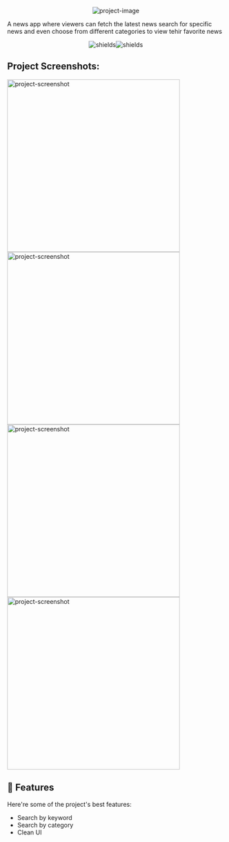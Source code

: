 <p align="center"><img src="https://socialify.git.ci/subsavage/Newzy/image?custom_description=A+news+app+everyone&amp;description=1&amp;font=Bitter&amp;name=1&amp;pattern=Circuit+Board&amp;theme=Dark" alt="project-image"></p>

<p id="description">A news app where viewers can fetch the latest news search for specific news and even choose from different categories to view tehir favorite news</p>

<p align="center"><img src="https://img.shields.io/badge/Flutter-02569B?style=for-the-badge&amp;logo=flutter&amp;logoColor=white" alt="shields"><img src="https://img.shields.io/badge/Node%20js-339933?style=for-the-badge&amp;logo=nodedotjs&amp;logoColor=white" alt="shields"></p>

<h2>Project Screenshots:</h2>

<img src="https://drive.google.com/file/d/12Np-dKa0zbr1BuGuPuux0DZKWmyqRDlH/view?usp=drive_link" alt="project-screenshot" width="400" height="400/">

<img src="https://drive.google.com/file/d/1O0WekPytWfhESlobnADmXusEsErbNpfQ/view?usp=drive_link" alt="project-screenshot" width="400" height="400/">

<img src="https://drive.google.com/file/d/1pO4iQNbhbJuR4Y5u9MoP6-qH2075JfPF/view?usp=drive_link" alt="project-screenshot" width="400" height="400/">

<img src="https://drive.google.com/file/d/1nPLw7gp5mCqh9-pOxrPtwwTvWE45UnyV/view?usp=drive_link" alt="project-screenshot" width="400" height="400/">

  
  
<h2>🧐 Features</h2>

Here're some of the project's best features:

*   Search by keyword
*   Search by category
*   Clean UI
